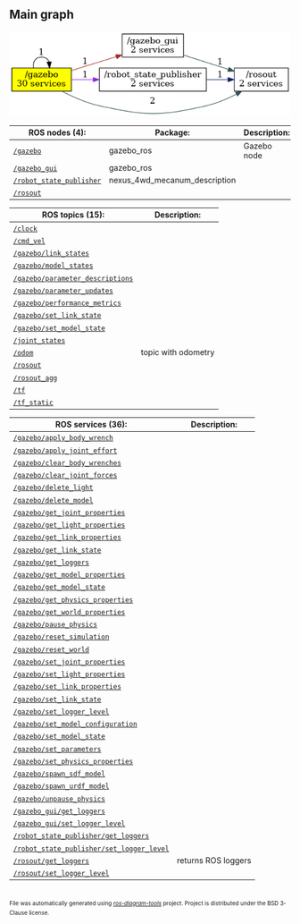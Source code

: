 <!--
File was automatically generated using 'ros-diagram-tools' project.
Project is distributed under the BSD 3-Clause license.
-->

## Main graph

[![full_graph](full_graph.png "full_graph")](full_graph.png)

| ROS nodes (4): | Package: | Description: |
| -------------- | -------- | ------------ |
| [`/gazebo`](nodes/n__gazebo.html) | gazebo_ros | Gazebo node |
| [`/gazebo_gui`](nodes/n__gazebo_gui.html) | gazebo_ros |  |
| [`/robot_state_publisher`](nodes/n__robot_state_publisher.html) | nexus_4wd_mecanum_description |  |
| [`/rosout`](nodes/n__rosout.html) |  |  |

| ROS topics (15): | Description: |
| ---------------- | ------------ |
| [`/clock`](nodes/t__clock.html) |  |
| [`/cmd_vel`](nodes/t__cmd_vel.html) |  |
| [`/gazebo/link_states`](nodes/t__gazebo_link_states.html) |  |
| [`/gazebo/model_states`](nodes/t__gazebo_model_states.html) |  |
| [`/gazebo/parameter_descriptions`](nodes/t__gazebo_parameter_descriptions.html) |  |
| [`/gazebo/parameter_updates`](nodes/t__gazebo_parameter_updates.html) |  |
| [`/gazebo/performance_metrics`](nodes/t__gazebo_performance_metrics.html) |  |
| [`/gazebo/set_link_state`](nodes/t__gazebo_set_link_state.html) |  |
| [`/gazebo/set_model_state`](nodes/t__gazebo_set_model_state.html) |  |
| [`/joint_states`](nodes/t__joint_states.html) |  |
| [`/odom`](nodes/t__odom.html) | topic with odometry |
| [`/rosout`](nodes/t__rosout.html) |  |
| [`/rosout_agg`](nodes/t__rosout_agg.html) |  |
| [`/tf`](nodes/t__tf.html) |  |
| [`/tf_static`](nodes/t__tf_static.html) |  |

| ROS services (36): | Description: |
| ------------------ | ------------ |
| [`/gazebo/apply_body_wrench`](nodes/s__gazebo_apply_body_wrench.html) |  |
| [`/gazebo/apply_joint_effort`](nodes/s__gazebo_apply_joint_effort.html) |  |
| [`/gazebo/clear_body_wrenches`](nodes/s__gazebo_clear_body_wrenches.html) |  |
| [`/gazebo/clear_joint_forces`](nodes/s__gazebo_clear_joint_forces.html) |  |
| [`/gazebo/delete_light`](nodes/s__gazebo_delete_light.html) |  |
| [`/gazebo/delete_model`](nodes/s__gazebo_delete_model.html) |  |
| [`/gazebo/get_joint_properties`](nodes/s__gazebo_get_joint_properties.html) |  |
| [`/gazebo/get_light_properties`](nodes/s__gazebo_get_light_properties.html) |  |
| [`/gazebo/get_link_properties`](nodes/s__gazebo_get_link_properties.html) |  |
| [`/gazebo/get_link_state`](nodes/s__gazebo_get_link_state.html) |  |
| [`/gazebo/get_loggers`](nodes/s__gazebo_get_loggers.html) |  |
| [`/gazebo/get_model_properties`](nodes/s__gazebo_get_model_properties.html) |  |
| [`/gazebo/get_model_state`](nodes/s__gazebo_get_model_state.html) |  |
| [`/gazebo/get_physics_properties`](nodes/s__gazebo_get_physics_properties.html) |  |
| [`/gazebo/get_world_properties`](nodes/s__gazebo_get_world_properties.html) |  |
| [`/gazebo/pause_physics`](nodes/s__gazebo_pause_physics.html) |  |
| [`/gazebo/reset_simulation`](nodes/s__gazebo_reset_simulation.html) |  |
| [`/gazebo/reset_world`](nodes/s__gazebo_reset_world.html) |  |
| [`/gazebo/set_joint_properties`](nodes/s__gazebo_set_joint_properties.html) |  |
| [`/gazebo/set_light_properties`](nodes/s__gazebo_set_light_properties.html) |  |
| [`/gazebo/set_link_properties`](nodes/s__gazebo_set_link_properties.html) |  |
| [`/gazebo/set_link_state`](nodes/s__gazebo_set_link_state.html) |  |
| [`/gazebo/set_logger_level`](nodes/s__gazebo_set_logger_level.html) |  |
| [`/gazebo/set_model_configuration`](nodes/s__gazebo_set_model_configuration.html) |  |
| [`/gazebo/set_model_state`](nodes/s__gazebo_set_model_state.html) |  |
| [`/gazebo/set_parameters`](nodes/s__gazebo_set_parameters.html) |  |
| [`/gazebo/set_physics_properties`](nodes/s__gazebo_set_physics_properties.html) |  |
| [`/gazebo/spawn_sdf_model`](nodes/s__gazebo_spawn_sdf_model.html) |  |
| [`/gazebo/spawn_urdf_model`](nodes/s__gazebo_spawn_urdf_model.html) |  |
| [`/gazebo/unpause_physics`](nodes/s__gazebo_unpause_physics.html) |  |
| [`/gazebo_gui/get_loggers`](nodes/s__gazebo_gui_get_loggers.html) |  |
| [`/gazebo_gui/set_logger_level`](nodes/s__gazebo_gui_set_logger_level.html) |  |
| [`/robot_state_publisher/get_loggers`](nodes/s__robot_state_publisher_get_loggers.html) |  |
| [`/robot_state_publisher/set_logger_level`](nodes/s__robot_state_publisher_set_logger_level.html) |  |
| [`/rosout/get_loggers`](nodes/s__rosout_get_loggers.html) | returns ROS loggers |
| [`/rosout/set_logger_level`](nodes/s__rosout_set_logger_level.html) |  |


</br>
<font size="1">
File was automatically generated using <a href="https://github.com/anetczuk/ros-diagram-tools"><i>ros-diagram-tools</i></a> project.
Project is distributed under the BSD 3-Clause license.
</font>
